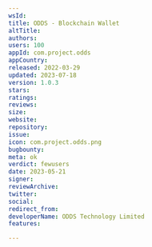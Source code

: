 ```yaml
---
wsId: 
title: ODDS - Blockchain Wallet
altTitle: 
authors: 
users: 100
appId: com.project.odds
appCountry: 
released: 2022-03-29
updated: 2023-07-18
version: 1.0.3
stars: 
ratings: 
reviews: 
size: 
website: 
repository: 
issue: 
icon: com.project.odds.png
bugbounty: 
meta: ok
verdict: fewusers
date: 2023-05-21
signer: 
reviewArchive: 
twitter: 
social: 
redirect_from: 
developerName: ODDS Technology Limited
features: 

---
```



